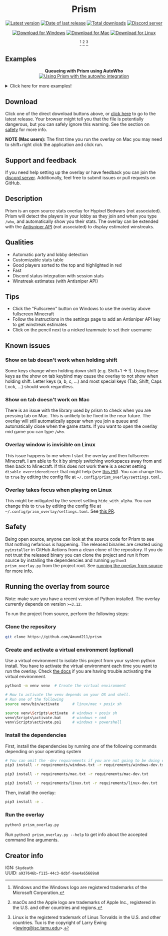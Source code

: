 <h1 align="center">Prism</h1>

<div align="center">

[![Latest version](https://img.shields.io/github/v/release/Amund211/prism)][latest-release-link]
[![Date of last release](https://img.shields.io/github/release-date/Amund211/prism)][latest-release-link]
[![Total downloads](https://img.shields.io/github/downloads/Amund211/prism/total?label=downloads%20%28all%20versions%29)][latest-release-link]
[![Discord server](https://img.shields.io/badge/discord-%235865F2.svg?logo=discord&logoColor=white)][discord-invite-link]

</div>

<div align="center">

[![Download for Windows](./media/download_windows.png)][latest-windows-download-link]
[![Download for Mac](./media/download_mac.png)][latest-mac-download-link]
[![Download for Linux](./media/download_linux.png)][latest-linux-download-link]

[^1] [^2] [^3]

</div>


[^1]: Windows and the Windows logo are registered trademarks of the Microsoft Corporation.
[^2]: macOs and the Apple logo are trademarks of Apple Inc., registered in the U.S. and other countries and regions.
[^3]: Linux is the registered trademark of Linus Torvalds in the U.S. and other countries. Tux is the copyright of Larry Ewing \<<lewing@isc.tamu.edu>\>.

[latest-windows-download-link]: https://github.com/Amund211/prism/releases/download/v1.10.0/prism-v1.10.0-windows.exe
[latest-mac-download-link]: https://github.com/Amund211/prism/releases/download/v1.10.0/prism-v1.10.0-mac.dmg
[latest-linux-download-link]: https://github.com/Amund211/prism/releases/download/v1.10.0/prism-v1.10.0-linux

## Examples

<div align="center">

**Queueing with Prism using AutoWho**
[![Using Prism with the autowho integration](./media/autowho.webp)][latest-release-link]

</div>

<details>
<summary>Click here for more examples!</summary>

The overlay has a highly customizable stats table. In the settings you can configure

<ul>
<li>Which columns to show and their order</li>
<li>How to sort the table (by fkdr, by index, by stars, ...)</li>
<li>How many decimals you want (9 fkdr vs 9.95 fkdr)</li>
<li>If you want the stats colored by their rating (white for meh, yellow for decent, orange for good, red for scary)</li>
<li>The levels for the ratings (1 fkdr is meh, 3 fkdr is decent, 6 fkdr is good, ...)</li>
</ul>

<div align="center">
Stars colored by star color with 0 decimals and fkdr, sorted by fkdr
</div>

[![Stars colored by star color with 0 decimals and fkdr, sorted by fkdr](./media/in_queue/stars_0dec_fkdr_sort_fkdr.jpg)][latest-release-link]

<div align="center">
Stars colored by star color, fkdr, kdr and winstreak, sorted by index (fkdr^2*stars)
</div>

[![Stars colored by star color, fkdr, kdr and winstreak, sorted by index (fkdr^2\*stars)](./media/in_queue/stars_fkdr_kdr_ws_sort_index.jpg)][latest-release-link]

<div align="center">
Stars colored by star color, fkdr and winstreak, sorted by fkdr
</div>

[![Stars colored by star color, fkdr and winstreak, sorted by fkdr](./media/in_queue/stars_fkdr_ws_sort_fkdr.jpg)][latest-release-link]

<div align="center">
Stars colored by rating with 0 decimals and fkdr with 1 decimal sorted by fkdr
</div>

[![Stars colored by rating with 0 decimals and fkdr with 1 decimal sorted by fkdr](./media/in_queue/stars_rated0dec_fkdr_1dec_sort_fkdr.jpg)][latest-release-link]

<div align="center">
Every available column, sorted by stars
</div>

[![Every available column, sorted by stars](./media/in_queue/everything_sort_stars.jpg)][latest-release-link]

</details>

## Download
Click one of the direct download buttons above, or [click here][latest-release-link] to go to the latest release.
Your browser might tell you that the file is potentially dangerous, but you can safely ignore this warning.
See the section on [safety](#safety) for more info.

**NOTE (Mac users):** The first time you run the overlay on Mac you may need to shift+right click the application and click run.

## Support and feedback
If you need help setting up the overlay or have feedback you can join the [discord server][discord-invite-link].
Additionally, feel free to submit issues or pull requests on GitHub.

## Description
Prism is an open source stats overlay for Hypixel Bedwars (not associated).
Prism will detect the players in your lobby as they join and when you type `/who`, and automatically show you their stats.
The overlay can be extended with the [Antisniper API](https://antisniper.net) (not associated) to display estimated winstreaks.

## Qualities
- Automatic party and lobby detection
- Customizable stats table
- Good players sorted to the top and highlighted in red
- Fast
- Discord status integration with session stats
- Winstreak estimates (with Antisniper API)

## Tips
- Click the "Fullscreen" button on Windows to use the overlay above fullscreen Minecraft
- Follow the instructions in the settings page to add an Antisniper API key to get winstreak estimates
- Click on the pencil next to a nicked teammate to set their username

## Known issues

### Show on tab doesn't work when holding shift
Some keys change when holding down shift (e.g. Shift+1 -> !).
Using these keys as the show on tab keybind may cause the overlay to not show when holding shift.
Letter keys (a, b, c, ...) and most special keys (Tab, Shift, Caps Lock, ...) should work regardless.

### Show on tab doesn't work on Mac
There is an issue with the library used by prism to check when you are pressing tab on Mac.
This is unlikely to be fixed in the near future.
The overlay will still automatically appear when you join a queue and automatically close when the game starts.
If you want to open the overlay mid game you can type `/who`.

### Overlay window is invisible on Linux
This issue happens to me when I start the overlay and then fullscreen Minecraft.
I am able to fix it by simply switching workspaces away from and then back to Minecraft.
If this does not work there is a secret setting `disable_overrideredirect` that might help (see [this PR](https://github.com/Amund211/prism/pull/1)).
You can change this to `true` by editing the config file at `~/.config/prism_overlay/settings.toml`.

### Overlay takes focus when playing on Linux
This might be mitigated by the secret setting `hide_with_alpha`.
You can change this to `true` by editing the config file at `~/.config/prism_overlay/settings.toml`.
See [this PR](https://github.com/Amund211/prism/pull/1).

## Safety
Being open source, anyone can look at the source code for Prism to see that nothing nefarious is happening.
The released binaries are created using `pyinstaller` in GitHub Actions from a clean clone of the repository.
If you do not trust the released binary you can clone the project and run it from source by installing the dependencies and running `python3 prism_overlay.py` from the project root.
See [running the overlay from source](#running-the-overlay-from-source) for more info.

## Running the overlay from source
Note: make sure you have a recent version of Python installed.
The overlay currently depends on version `>=3.12`.

To run the project from source, perform the following steps:

### Clone the repository
```bash
git clone https://github.com/Amund211/prism
```

### Create and activate a virtual environment (optional)
Use a virtual environment to isolate this project from your system python install.
You have to activate the virtual environment each time you want to run the overlay.
Check [the docs](https://docs.python.org/3/library/venv.html#how-venvs-work) if you are having trouble activating the virtual environment.

```bash
python3 -m venv venv  # Create the virtual environment

# How to activate the venv depends on your OS and shell.
# Run one of the following
source venv/bin/activate      # linux/mac + posix sh

source venv\Scripts\activate  # windows + posix sh
venv\Scripts\activate.bat     # windows + cmd
venv\Scripts\activate.ps1     # windows + powershell
```

### Install the dependencies
First, install the dependencies by running *one* of the following commands depending on your operating system
```bash
# You can omit the -dev requirements if you are not going to be doing development
pip3 install -r requirements/windows.txt -r requirements/windows-dev.txt

pip3 install -r requirements/mac.txt -r requirements/mac-dev.txt

pip3 install -r requirements/linux.txt -r requirements/linux-dev.txt
```

Then, install the overlay:
```bash
pip3 install -e .
```

### Run the overlay
```bash
python3 prism_overlay.py
```
Run `python3 prism_overlay.py --help` to get info about the accepted command line arguments.

## Creator info
IGN: `Skydeath` \
UUID: `a937646b-f115-44c3-8dbf-9ae4a65669a0`

[latest-release-link]: https://github.com/Amund211/prism/releases/latest
[discord-invite-link]: https://discord.gg/k4FGUnEHYg
